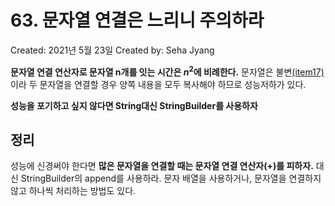 # 63. 문자열 연결은 느리니 주의하라

Created: 2021년 5월 23일
Created by: Seha Jyang

**문자열 연결 연산자로 문자열 n개를 잇는 시간은 $n^2$에 비례한다.** 문자열은 불변[(item17)](17%20%E1%84%87%E1%85%A7%E1%86%AB%E1%84%80%E1%85%A7%E1%86%BC%20%E1%84%80%E1%85%A1%E1%84%82%E1%85%B3%E1%86%BC%E1%84%89%E1%85%A5%E1%86%BC%E1%84%8B%E1%85%B3%E1%86%AF%20%E1%84%8E%E1%85%AC%E1%84%89%E1%85%A9%E1%84%92%E1%85%AA%E1%84%92%E1%85%A1%E1%84%85%E1%85%A1%206853452ba71a4c51abd5448e7cb4f8ca.md)이라 두 문자열을 연결할 경우 양쪽 내용을 모두 복사해야 하므로 성능저하가 있다.

**성능을 포기하고 싶지 않다면 String대신 StringBuilder를 사용하자**

## 정리

성능에 신경써야 한다면 **많은 문자열을 연결할 때는 문자열 연결 연산자(+)를 피하자.** 대신 StringBuilder의 append를 사용하라. 문자 배열을 사용하거나, 문자열을 연결하지않고 하나씩 처리하는 방법도 있다.